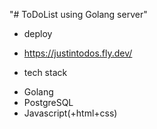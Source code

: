 "# ToDoList using Golang server" 
* deploy
- https://justintodos.fly.dev/

* tech stack
- Golang
- PostgreSQL
- Javascript(+html+css)
